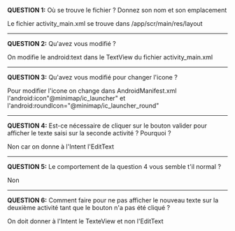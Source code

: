 
**QUESTION 1:** Où se trouve le fichier ? Donnez son nom et son emplacement

Le fichier activity_main.xml se trouve dans /app/scr/main/res/layout

------------------------------------------------------------------------------

**QUESTION 2:** Qu'avez vous modifié ?

On modifie le android:text dans le TextView du fichier activity_main.xml

------------------------------------------------------------------------------

**QUESTION 3:** Qu'avez vous modifié pour changer l'icone ?
 
 Pour modifier l'icone on change dans AndroidManifest.xml l'android:icon"@minimap/ic_launcher" et l'android:roundIcon="@minimap/ic_launcher_round"

------------------------------------------------------------------------------

**QUESTION 4:** Est-ce nécessaire de cliquer sur le bouton valider pour afficher le texte saisi sur la seconde activité ? Pourquoi ?

Non car on donne à l'Intent l'EditText

------------------------------------------------------------------------------

**QUESTION 5:** Le comportement de la question 4 vous semble t'il normal ?

Non

------------------------------------------------------------------------------

**QUESTION 6:** Comment faire pour ne pas afficher le nouveau texte sur la deuxième activité tant que le bouton n'a pas été cliqué ?

On doit donner à l'Intent le TexteView et non l'EditText

